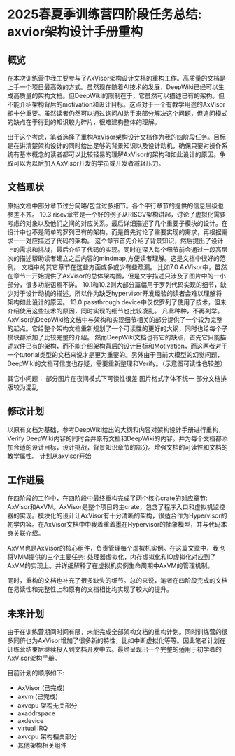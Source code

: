 # 2025春夏季训练营四阶段任务总结: axvior架构设计手册重构

## 概览
在本次训练营中我主要参与了AxVisor架构设计文档的重构工作。高质量的文档是上手一个项目最高效的方式。虽然现在随着AI技术的发展，DeepWiki已经可以生成高质量的架构文档。但DeepWiki的限制在于，它虽然可以描述已有的架构。但不能介绍架构背后的motivation和设计目标。这点对于一个有教学用途的AxVisor却十分重要。虽然读者仍然可以通过询问AI助手来部分解决这个问题，但追问模式的缺点在于得到的知识较为碎片，很难建构整体的理解。

出于这个考虑，笔者选择了重构AxVisor架构设计文档作为我的四阶段任务。目标是在讲清楚架构设计的同时给出足够的背景知识以及设计动机，确保只要对操作系统有基本概念的读者都可以比较轻易的理解AxVisor的架构和如此设计的原因。争取可以为以后加入AxVisor开发的学员或开发者减轻压力。

## 文档现状

原始文档中部分章节过分简略/包含过多细节。各个平行章节的提供的信息层级也参差不齐。
10.3 riscv章节是一个好的例子从RISCV架构讲起，讨论了虚拟化需要考虑的对象以及他们之间的对应关系。最后详细描述了几个重要子模块的设计。在设计中也不是简单的罗列已有的架构。而是首先讨论了需要实现的需求，再根据需求一一对应描述了代码的架构。
这个章节首先介绍了背景知识，然后提出了设计上的需求和挑战，最后介绍了代码的实现。同时在深入每个细节前会通过一段高层次的描述帮助读者建立之后内容的mindmap,方便读者理解。这是文档中很好的范例。
文档中的其它章节在这些方面或多或少有些疏漏。
比如7.0 AxVisor中，虽然在章节一开始提供了AxVisor的总体架构图，但是文字描述只涉及了图片中的一小部分，很多功能语焉不详。
10.1和10.2则大部分篇幅用于罗列代码实现的细节，缺少对于设计动机的描述，所以作为缺乏hypervisor开发经验的读者会难以理解将架构如此设计的原因。
13.0 passthrough device中仅仅罗列了使用了技术，但未介绍使用这些技术的原因，同时实现的细节也比较凌乱。
凡此种种，不再列举。
AxVisor的DeepWiki给文档中与架构和实现细节相关的部分提供了一个较为完整的起点。它给整个架构文档重新规划了一个可读性的更好的大纲，同时也给每个子模块都添加了比较完整的介绍。
然而DeepWiki文档也有它的缺点，首先它只能描述软件已有的架构，而不能介绍架构背后的设计目标和Motivation，而这两者对于一个tutorial类型的文档来说才是更为重要的。另外由于目前大模型的幻觉问题，DeepWiki的文档可信度也存疑，需要重新整理和Verify。（示意图可读性也较差）

其它小问题：
部分图片在夜间模式下可读性很差
图片格式字体不统一
部分文档排版较为混乱


## 修改计划

以原有文档为基础，参考DeepWiki给出的大纲和内容对架构设计手册进行重构，Verify DeepWiki内容的同时合并原有文档和DeepWiki的内容。并为每个文档都添加合适的设计目标，设计挑战，背景知识章节的部分。增强文档的可读性和文档的教学属性。
计划从axvisor开始

## 工作进展

在四阶段的工作中，在四阶段中最终重构完成了两个核心crate的对应章节: AxVisor和AxVM。AxVisor是整个项目的主crate，包含了程序入口和虚拟机监控器的实现。模块化的设计让AxVisor有十分清晰的架构，很适合作为Hypervisor的初学内容。在AxVisor文档中中我着重着墨在Hypervisor的抽象模型，并与代码本身关联介绍。

AxVM也是AxVisor的核心组件，负责管理每个虚拟机实例。在这篇文章中，我也将VMM提供的三个主要任务: 处理器虚拟化，内存虚拟化和IO虚拟化对应到了AxVM的实现上。并详细解释了在虚拟机实例生命周期中AxVM的管理机制。

同时，重构的文档也补充了很多缺失的细节。总的来说，笔者在四阶段完成的文档在易读性和完整性上和原有的文档相比均实现了较大的提升。

## 未来计划
由于在训练营期间时间有限，未能完成全部架构文档的重构计划。同时训练营的很多同侪也为AxVisor增加了很多新的特性，比如中断虚拟化等等。因此笔者计划在训练营结束后继续投入到文档开发中去。最终呈现出一个完整的适用于初学者的AxVisor架构手册。

目前计划的顺序如下: 
- AxVisor (已完成)
- axvm (已完成)
- axvcpu 架构无关部分
- axaddrspace
- axdevice
- virtual IRQ
- axvcpu 架构相关部分
- 其他架构相关组件




